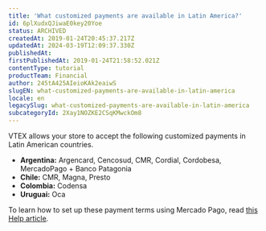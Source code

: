 ```yaml
---
title: 'What customized payments are available in Latin America?'
id: 6plXudxQJiwaE0key20Yoe
status: ARCHIVED
createdAt: 2019-01-24T20:45:37.217Z
updatedAt: 2024-03-19T12:09:37.330Z
publishedAt: 
firstPublishedAt: 2019-01-24T21:58:52.021Z
contentType: tutorial
productTeam: Financial
author: 245tA425AIeioKAk2eaiwS
slugEN: what-customized-payments-are-available-in-latin-america
locale: en
legacySlug: what-customized-payments-are-available-in-latin-america
subcategoryId: 2Xay1NOZKE2CSqKMwckOm8
---
```


VTEX allows your store to accept the following customized payments in Latin American countries.

- __Argentina:__ Argencard, Cencosud, CMR, Cordial, Cordobesa, MercadoPago + Banco Patagonia
- __Chile:__ CMR, Magna, Presto
- __Colombia:__ Codensa
- __Uruguai:__ Oca

To learn how to set up these payment terms using Mercado Pago, read [this Help article](/en/tutorial/setting-up-customized-payments-using-mercadopago-latin-america).
